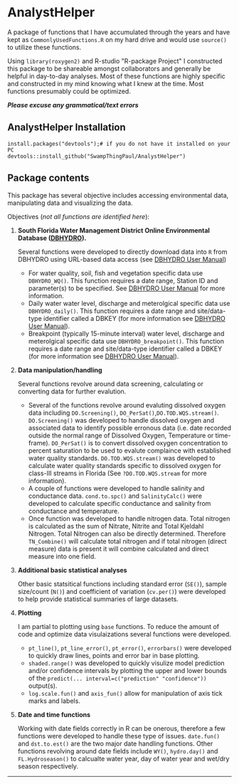 # AnalystHelper

A package of functions that I have accumulated through the years and have kept as `CommonlyUsedFunctions.R` on my hard drive and would use `source()` to utilize these functions. 

Using `library(roxygen2)` and R-studio "R-package Project" I constructed this package to be shareable amongst collaborators and generally be helpful in day-to-day analyses. Most of these functions are highly specific and constructed in my mind knowing what I knew at the time. Most functions presumably could be optimized. 

***Please excuse any grammatical/text errors***

## AnalystHelper Installation

```
install.packages("devtools");# if you do not have it installed on your PC
devtools::install_github("SwampThingPaul/AnalystHelper")
```

## Package contents

This package has several objective includes accessing environmental data, manipulating data and visualizing the data. 

Objectives (*not all functions are identified here*): 

1. **South Florida Water Management District Online Environmental Database ([DBHYDRO](http://my.sfwmd.gov/dbhydroplsql/show_dbkey_info.main_menu)).**

    Several functions were developed to directly download data into `R` from DBHYDRO using URL-based data access (see [DBHYDRO User Manual](https://www.sfwmd.gov/sites/default/files/documents/dbhydrobrowseruserdocumentation.pdf))

    - For water quality, soil, fish and vegetation specific data use `DBHYDRO_WQ()`. This function requires a date range, Station ID and parameter(s) to be specified. See [DBHYDRO User Manual](https://www.sfwmd.gov/sites/default/files/documents/dbhydrobrowseruserdocumentation.pdf) for more information.
    - Daily water water level, discharge and meterolgical specific data use `DBHYDRO_daily()`. This function requires a date range and site/data-type identifier called a DBKEY (for more information see [DBHYDRO User Manual](https://www.sfwmd.gov/sites/default/files/documents/dbhydrobrowseruserdocumentation.pdf)).
    - Breakpoint (typically 15-minute interval) water level, discharge and meterolgical specific data use `DBHYDRO_breakpoint()`. This function requires a date range and site/data-type identifier called a DBKEY (for more information see [DBHYDRO User Manual](https://www.sfwmd.gov/sites/default/files/documents/dbhydrobrowseruserdocumentation.pdf)).

2. **Data manipulation/handling**

    Several functions revolve around data screening, calculating or converting data  for further evalution. 
    
    - Several of the functions revolve around evaluting dissolved oxygen data including `DO.Screening()`, `DO_PerSat()`,`DO.TOD.WQS.stream()`. `DO.Screening()` was developed to handle dissolved oxygen and associated data to identify possible erronous data (i.e. date recorded outside the normal range of Dissolved Oxygen, Temperature or time-frame). `DO_PerSat()` is to convert dissolved oxygen concentration to percent saturation to be used to evalute complaince with established water quality standards. `DO.TOD.WQS.stream()` was developed to calculate water quality standards specific to dissolved oxygen for class-III streams in Florida (See `?DO.TOD.WQS.stream` for more information).
    - A couple of functions were developed to handle salinity and conductance data. `cond.to.spc()` and `SalinityCalc()` were developed to calculate specific conductance and salinity from conductance and temperature. 
    - Once function was developed to handle nitrogen data. Total nitrogen is calculated as the sum of Nitrate, Nitrite and Total Kjeldahl Nitrogen. Total Nitrogen can also be directly determined. Therefore `TN_Combine()` will calculate total nitrogen and if total nitrogen (direct measure) data is present it will combine calculated and direct measure into one field. 
    
3. **Additional basic statistical analyses**

    Other basic statsitical functions including standard error (`SE()`), sample size/count (`N()`) and coefficient of variation (`cv.per()`) were developed to help provide statistical summaries of large datasets. 
    
4. **Plotting**

    I am partial to plotting using `base` functions. To reduce the amount of code and optimize data visulaizations several functions were developed. 
    - `pt_line()`, `pt_line_error()`, `pt_error()`, `errorbars()` were developed to quickly draw lines, points and error bar in base plotting.
    - `shaded.range()` was developed to quickly visulize model prediction and/or confidence intervals by plotting the upper and lower bounds of the `predict(... interval=c("prediction" "confidence"))` output(s). 
    - `log.scale.fun()` and `axis_fun()` allow for manipulation of axis tick marks and labels. 
    
5. **Date and time functions**

    Working with date fields correctly in R can be onerous, therefore a few functions were developed to handle these type of issues. `date.fun()` and `dst.to.est()` are the two major date handling functions. Other functions revolving around date fields include `WY()`, `hydro.day()` and `FL.Hydroseason()` to calcualte water year, day of water year and wet/dry season respectively. 
    
***
